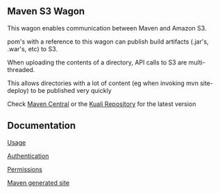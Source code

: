 Maven S3 Wagon
-------

This wagon enables communication between Maven and Amazon S3.

pom's with a reference to this wagon can publish build artifacts (.jar's, .war's, etc) to S3.

When uploading the contents of a directory, API calls to S3 are multi-threaded.

This allows directories with a lot of content (eg when invoking mvn site-deploy) to be published very quickly

Check [Maven Central](http://search.maven.org/#search|ga|1|maven-s3-wagon) or the [Kuali Repository](http://shrub.appspot.com/maven.kuali.org/release/org/kuali/maven/wagons/maven-s3-wagon/) for the latest version


Documentation
-------

[Usage](https://github.com/jcaddel/maven-s3-wagon/wiki/Usage)

[Authentication](https://github.com/jcaddel/maven-s3-wagon/wiki/Authentication)

[Permissions](https://github.com/jcaddel/maven-s3-wagon/wiki/Permissions)

[Maven generated site](http://site.kuali.org/maven/wagons/maven-s3-wagon/latest/)

